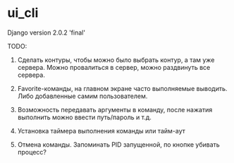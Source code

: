 # ui_cli

Django version 2.0.2 'final'

TODO:

1. Сделать контуры, чтобы можно было выбрать контур, а там уже сервера.
Можно провалиться в сервер, можно раздвинуть все сервера.

2. Favorite-команды, на главном экране часто выполняемые выводить.
Либо добавленные самим пользователем.

3. Возможность передавать аргументы в команду, после нажатия выполнить можно ввести путь/пароль и т.д.

4. Установка таймера выполнения команды или тайм-аут

5. Отмена команды. Запоминать PID запущенной, по кнопке убивать процесс?